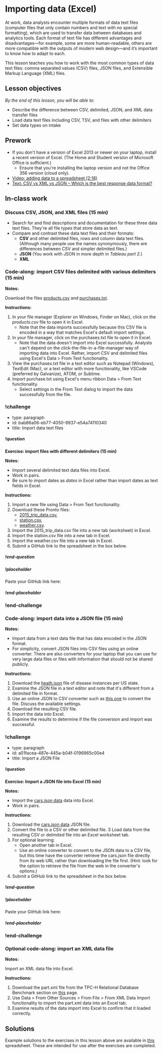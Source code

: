 # Importing data (Excel)

At work, data analysts encounter multiple formats of data text files (computer files that only contain numbers and text with no special formatting), which are used to transfer data between databases and analytics tools. Each format of text file has different advantages and disadvantages—for example, some are more human-readable, others are more compatible with the outputs of modern web design—and it’s important to know how to adapt to each. 

This lesson teaches you how to work with the most common types of data text files: comma separated values (CSV) files, JSON files, and Extensible Markup Language (XML) files. 

## Lesson objectives

*By the end of this lesson, you will be able to:*
* Describe the difference between CSV, delimited, JSON, and XML data transfer files
* Load data text files including CSV, TSV, and files with other delimiters
* Set data types on intake

## Prework
* If you don't have a version of Excel 2013 or newer on your laptop, install a recent version of Excel. (The Home and Student version of Microsoft Office is sufficient.)
    * Ensure that you're installing the laptop version and not the Office 356 version (cloud only).
* [Video: adding data to a spreadsheet (2:18)](https://teamtreehouse.com/library/adding-data-to-a-spreadsheet)
* [Text: CSV vs XML vs JSON – Which is the best response data format?](https://applerepairstation.co.uk/csv-vs-xml-vs-json-which-is-the-best-response-data-format/)

## In-class work

### Discuss CSV, JSON, and XML files (15 min)

* Search for and find descriptions and documentation for these three data text files. They're all file types that store data as text.
* Compare and contrast these data text files and their formats:
    * **CSV** and other delimited files, rows and column data text files. (Although many people use the names synonymously, there are differences between CSV and simpler delimited files.)
    * **JSON** (You work with JSON in more depth in _Tableau part 2_.)
    * **XML**

### Code-along: import CSV files delimited with various delimiters (15 min)

**Notes:**

Download the files [products.csv](https://s3-us-west-2.amazonaws.com/learn-assets.galvanize.com/gSchool/ds-curriculum/precourse/products.csv) and [purchases.txt](https://s3-us-west-2.amazonaws.com/learn-assets.galvanize.com/gSchool/ds-curriculum/precourse/purchases.txt).

**Instructions:**

1. In your file manager (Explorer on Windows, Finder on Mac), click on the _products.csv_ file to open it in Excel. 
    * Note that the data imports successfully because this CSV file is encoded in a way that matches Excel's default import settings.
2. In your file manager, click on the purchases.txt file to open it in Excel. 
    * Note that the data doesn't import into Excel successfully. Analysts can't depend on the click-the-file-in-a-file-manager way of importing data into Excel. Rather, import CSV and delimited files using Excel's Data > From Text functionality.
3. View the purchases.txt file in a text editor such as Notepad (Windows), TextEdit (Mac), or a text editor with more functionality, like VSCode (preferred by Galvanize), ATOM, or Sublime.
4. Import purchase.txt using Excel's menu ribbon Data > From Text functionality.
    * Select settings in the From Text dialog to import the data successfully from the file.

### !challenge

* type: paragraph
* id: bab86a06-eb77-4050-9937-e54a74110340
* title: Import data text files

##### !question

**Exercise: import files with different delimiters (15 min)**

**Notes:**

* Import several delimited text data files into Excel.
* Work in pairs.
* Be sure to import dates as _dates_ in Excel rather than import dates as text fields in Excel.

**Instructions:**

1. Import a new file using Data > From Text functionality.
2. Download these Pronto files:
    * [2015_trip_data.csv](https://drive.google.com/uc?export=download&id=1O56RgQLiOM86uH1rUizypgfzR8h1lYKI),
    * [station.csv](https://drive.google.com/uc?export=download&id=1pozO2ne6Q8SJJ0olimZqg_-xUUq08V09),
    * [weather.csv](https://drive.google.com/uc?export=download&id=1_M91l3njt9PIPurfIKz_sCVnzfwEenDy).
3. Import the 2015_trip_data.csv file into a new tab (worksheet) in Excel.
4. Import the station.csv file into a new tab in Excel.
5. Import the weather.csv file into a new tab in Excel.
6. Submit a GitHub link to the spreadsheet in the box below.

##### !end-question

##### !placeholder

Paste your GitHub link here:

##### !end-placeholder

### !end-challenge

### Code-along: import data into a JSON file (15 min)

**Notes:**

* Import data from a text data file that has data encoded in the JSON format.
* For simplicity, convert JSON files into CSV files using an online converter.  There are also converters for your laptop that you can use for very large data files or files with information that should not be shared publicly.

**Instructions:**

1. Download the [heath.json](https://drive.google.com/uc?export=download&id=1lsMQQzdcIHJjE6W-NfC4VMxBAUxBE5mx) file of disease instances per US state.
2. Examine the JSON file in a text editor and note that it's different from a delimited file in format.
3. Use an online JSON to CSV converter such as [this one](http://www.convertcsv.com/json-to-csv.htm) to convert the file. Discuss the available settings.
4. Download the resulting CSV file.
5. Import the data into Excel.
6. Examine the results to determine if the file conversion and import was successful.

### !challenge

* type: paragraph
* id: a01facea-487e-445a-b04f-0196965c00e4
* title: Import a JSON File

##### !question
**Exercise: Import a JSON file into Excel (15 min)**

**Notes:**

* Import the [cars.json data](https://think.cs.vt.edu/corgis/json/cars/cars.html) data into Excel. 
* Work in pairs.

**Instructions:**

1. Download the [cars.json data](https://think.cs.vt.edu/corgis/json/cars/cars.html) JSON file.
2. Convert the file to a CSV or other delimited file.
3  Load data from the resulting CSV or delimited file into an Excel worksheet tab.
4. For optional learning: 
    * Open another tab in Excel.
    * Use an online converter to convert to the JSON data to a CSV file, but this time have the converter retrieve the cars.json file directly from its web URL rather than downloading the file first. (Hint: look for the option to retrieve the file from the web in the converter's options.)
5. Submit a GitHub link to the spreadsheet in the box below.

##### !end-question

##### !placeholder

Paste your GitHub link here:

##### !end-placeholder

### !end-challenge

### Optional code-along: import an XML data file

**Notes:**

Import an XML data file into Excel. 

**Instructions:**

1. Download the part.xml file from the TPC-H Relational Database Benchmark section on [this](http://aiweb.cs.washington.edu/research/projects/xmltk/xmldata/www/repository.html#tpc-h) page.
2. Use Data > From Other Sources > From File > From XML Data Import functionality to import the part.xml data into an Excel tab.
3. Examine results of the data import into Excel to confirm that it loaded correctly.

## Solutions
Example solutions to the exercises in this lesson above are available in [this](https://drive.google.com/uc?export=download&id=1JKcyAntKu4jzQHzJtgkmq1hXyb6QfFFJ) spreadsheet. These are intended for use after the exercises are completed.
